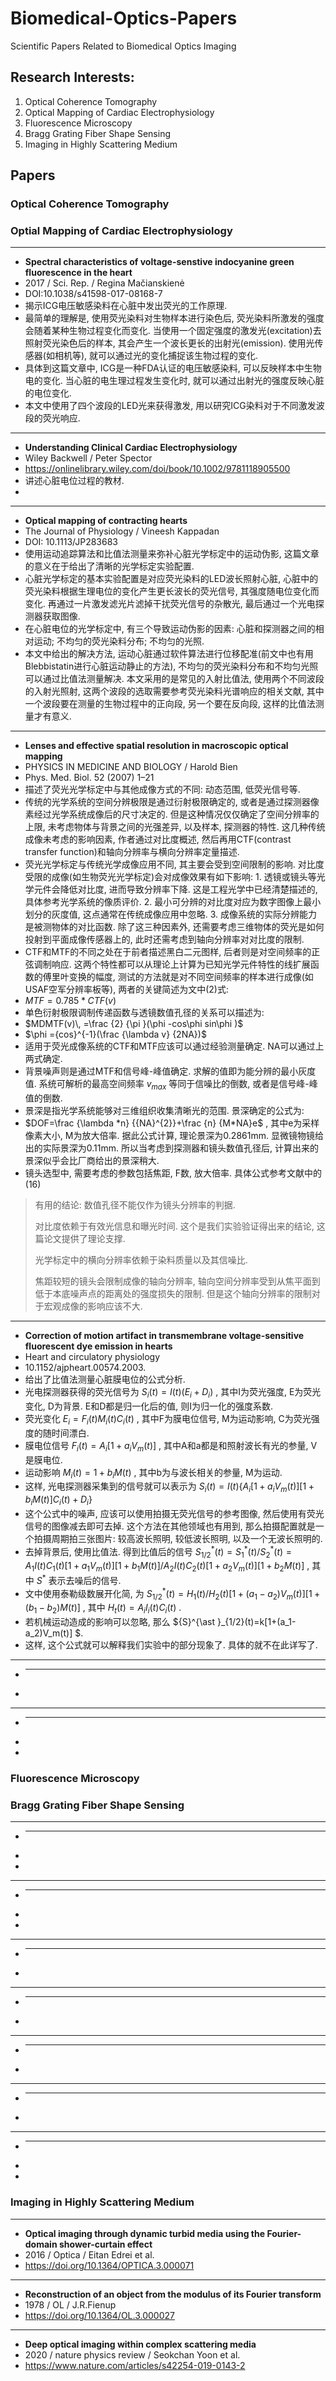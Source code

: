 # Biomedical-Optics-Papers
 Scientific Papers Related to Biomedical Optics Imaging

## Research Interests:

1. Optical Coherence Tomography
2. Optical Mapping of Cardiac Electrophysiology
3. Fluorescence Microscopy
4. Bragg Grating Fiber Shape Sensing
5. Imaging in Highly Scattering Medium

## Papers

### Optical Coherence Tomography

### Optial Mapping of Cardiac Electrophysiology

--- 
- **Spectral characteristics of voltage-senstive indocyanine green fluorescence in the heart**
- 2017 / Sci. Rep. / Regina Mačianskienė
- DOI:10.1038/s41598-017-08168-7
- 揭示ICG电压敏感染料在心脏中发出荧光的工作原理. 
- 最简单的理解是, 使用荧光染料对生物样本进行染色后, 荧光染料所激发的强度会随着某种生物过程变化而变化. 当使用一个固定强度的激发光(excitation)去照射荧光染色后的样本, 其会产生一个波长更长的出射光(emission). 使用光传感器(如相机等), 就可以通过光的变化捕捉该生物过程的变化. 
- 具体到这篇文章中, ICG是一种FDA认证的电压敏感染料, 可以反映样本中生物电的变化. 当心脏的电生理过程发生变化时, 就可以通过出射光的强度反映心脏的电位变化. 
- 本文中使用了四个波段的LED光来获得激发, 用以研究ICG染料对于不同激发波段的荧光响应. 
--- 
- **Understanding Clinical Cardiac Electrophysiology**
- Wiley Backwell / Peter Spector
- https://onlinelibrary.wiley.com/doi/book/10.1002/9781118905500
- 讲述心脏电位过程的教材.
- 
--- 
- **Optical mapping of contracting hearts**
- The Journal of Physiology / Vineesh Kappadan 
- DOI: 10.1113/JP283683
- 使用运动追踪算法和比值法测量来弥补心脏光学标定中的运动伪影, 这篇文章的意义在于给出了清晰的光学标定实验配置. 
- 心脏光学标定的基本实验配置是对应荧光染料的LED波长照射心脏, 心脏中的荧光染料根据生理电位的变化产生更长波长的荧光信号, 其强度随电位变化而变化. 再通过一片激发滤光片滤掉干扰荧光信号的杂散光, 最后通过一个光电探测器获取图像. 
- 在心脏电位的光学标定中, 有三个导致运动伪影的因素: 心脏和探测器之间的相对运动; 不均匀的荧光染料分布; 不均匀的光照. 
- 本文中给出的解决方法, 运动心脏通过软件算法进行位移配准(前文中也有用Blebbistatin进行心脏运动静止的方法), 不均匀的荧光染料分布和不均匀光照可以通过比值法测量解决. 本文采用的是常见的入射比值法, 使用两个不同波段的入射光照射, 这两个波段的选取需要参考荧光染料光谱响应的相关文献, 其中一个波段要在测量的生物过程中的正向段, 另一个要在反向段, 这样的比值法测量才有意义. 

--- 
- **Lenses and effective spatial resolution in macroscopic optical mapping**
- PHYSICS IN MEDICINE AND BIOLOGY / Harold Bien
- Phys. Med. Biol. 52 (2007) 1–21
- 描述了荧光光学标定中与其他成像方式的不同: 动态范围, 低荧光信号等. 
- 传统的光学系统的空间分辨极限是通过衍射极限确定的, 或者是通过探测器像素经过光学系统成像后的尺寸决定的. 但是这种情况仅仅确定了空间分辨率的上限, 未考虑物体与背景之间的光强差异, 以及样本, 探测器的特性. 这几种传统成像未考虑的影响因素, 作者通过对比度概述, 然后再用CTF(contrast transfer function)和轴向分辨率与横向分辨率定量描述. 
- 荧光光学标定与传统光学成像应用不同, 其主要会受到空间限制的影响. 对比度受限的成像(如生物荧光光学标定)会对成像效果有如下影响: 1. 透镜或镜头等光学元件会降低对比度, 进而导致分辨率下降. 这是工程光学中已经清楚描述的, 具体参考光学系统的像质评价. 2. 最小可分辨的对比度对应为数字图像上最小划分的灰度值, 这点通常在传统成像应用中忽略. 3. 成像系统的实际分辨能力是被测物体的对比函数. 除了这三种因素外, 还需要考虑三维物体的荧光是如何投射到平面成像传感器上的, 此时还需考虑到轴向分辨率对对比度的限制. 
- CTF和MTF的不同之处在于前者描述黑白二元图样, 后者则是对空间频率的正弦调制响应. 这两个特性都可以从理论上计算为已知光学元件特性的线扩展函数的傅里叶变换的幅度, 测试的方法就是对不同空间频率的样本进行成像(如USAF空军分辨率板等), 两者的关键简述为文中(2)式: 
- $MTF = 0.785*CTF(v)$
- 单色衍射极限调制传递函数与透镜数值孔径的关系可以描述为: 
- $MDMTF(v)\, =\frac {2} {\pi }(\phi -cos\phi sin\phi )$
- $\phi ={cos}^{-1}(\frac {\lambda v} {2NA})$
- 适用于荧光成像系统的CTF和MTF应该可以通过经验测量确定. NA可以通过上两式确定. 
- 背景噪声则是通过MTF和信号峰-峰值确定. 求解的值即为能分辨的最小灰度值. 系统可解析的最高空间频率 ${v}_{max}$ 等同于信噪比的倒数, 或者是信号峰-峰值的倒数. 
- 景深是指光学系统能够对三维组织收集清晰光的范围. 景深确定的公式为: 
- $DOF=\frac {\lambda *n} {{NA}^{2}}+\frac {n} {M*NA}e$ , 其中e为采样像素大小, M为放大倍率. 据此公式计算, 理论景深为0.2861mm. 显微镜物镜给出的实际景深为0.11mm. 所以当考虑到探测器和镜头数值孔径后, 计算出来的景深似乎会比厂商给出的景深稍大. 
- 镜头选型中, 需要考虑的参数包括焦距, F数, 放大倍率. 具体公式参考文献中的(16)
> 有用的结论: 数值孔径不能仅作为镜头分辨率的判据. 
> 
> 对比度依赖于有效光信息和曝光时间. 这个是我们实验验证得出来的结论, 这篇论文提供了理论支撑. 
> 
> 光学标定中的横向分辨率依赖于染料质量以及其信噪比. 
>
> 焦距较短的镜头会限制成像的轴向分辨率, 轴向空间分辨率受到从焦平面到低于本底噪声点的距离处的强度损失的限制. 但是这个轴向分辨率的限制对于宏观成像的影响应该不大. 

--- 
- **Correction of motion artifact in transmembrane voltage-sensitive fluorescent dye emission in hearts**
- Heart and circulatory physiology
- 10.1152/ajpheart.00574.2003.
- 给出了比值法测量心脏膜电位的公式分析. 
- 光电探测器获得的荧光信号为 $S_i(t)=I(t)(E_i+D_i)$ , 其中I为荧光强度, E为荧光变化, D为背景. E和D都是归一化后的值, 则I为归一化的强度系数. 
- 荧光变化 $E_i=F_i(t)M_i(t)C_i(t)$ , 其中F为膜电位信号, M为运动影响, C为荧光强度的随时间漂白. 
- 膜电位信号 $F_i(t)=A_i[1+a_iV_m(t)]$ , 其中A和a都是和照射波长有光的参量, V是膜电位. 
- 运动影响 $M_i(t)=1+b_iM(t)$ , 其中b为与波长相关的参量, M为运动. 
- 这样, 光电探测器采集到的信号就可以表示为 $S_i(t)=I(t)\{A_i[1+a_iV_m(t)][1+b_iM(t)]C_i(t)+D_i\}$ 
- 这个公式中的噪声, 应该可以使用拍摄无荧光信号的参考图像, 然后使用有荧光信号的图像减去即可去掉. 这个方法在其他领域也有用到, 那么拍摄配置就是一个拍摄周期拍三张图片: 较高波长照明, 较低波长照明, 以及一个无波长照明的. 
- 去掉背景后, 使用比值法. 得到比值后的信号 $`{S}^{\ast }_{1/2}(t)={S}^{\ast }_{1}(t)/{S}^{\ast }_{2}(t)=A_1I(t)C_1(t)[1+a_1V_m(t)][1+b_1M(t)]/A_2I(t)C_2(t)[1+a_2V_m(t)][1+b_2M(t)]`$ , 其中 ${S}^{\ast }$ 表示去噪后的信号. 
- 文中使用泰勒级数展开化简, 为 ${S}^{\ast }_{1/2}(t)=H_1(t)/H_2(t)[1+(a_1-a_2)V_m(t)][1+(b_1-b_2)M(t)]$ , 其中 $H_t(t)=A_iI_i(t)C_i(t)$ . 
- 若机械运动造成的影响可以忽略, 那么 ${S}^{\ast }_{1/2}(t)=k[1+(a_1-a_2)V_m(t)] $. 
- 这样, 这个公式就可以解释我们实验中的部分现象了. 具体的就不在此详写了. 

--- 
- ****
- 

--- 
- ****
- 
- 


### Fluorescence Microscopy

### Bragg Grating Fiber Shape Sensing

--- 
- ****
- 
- 
--- 
- ****
- 
- 
--- 
- ****
- 

--- 
- ****
- 

--- 
- ****
- 

--- 
- ****
- 

--- 
- ****
- 
- 



### Imaging in Highly Scattering Medium

---
- **Optical imaging through dynamic turbid media using the Fourier-domain shower-curtain effect**
- 2016 / Optica / Eitan Edrei et al. 
- https://doi.org/10.1364/OPTICA.3.000071
---
- **Reconstruction of an object from the modulus of its Fourier transform**
- 1978 / OL / J.R.Fienup
- https://doi.org/10.1364/OL.3.000027
--- 
- **Deep optical imaging within complex scattering media**
- 2020 / nature physics review / Seokchan Yoon et al.
- https://www.nature.com/articles/s42254-019-0143-2

